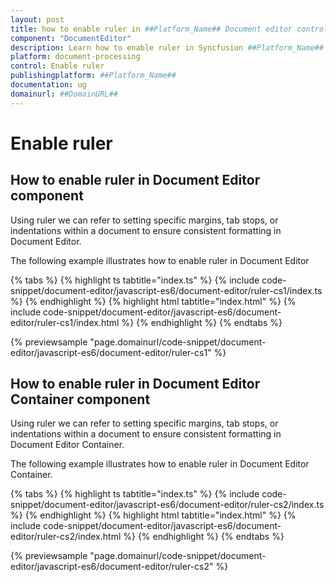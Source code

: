 ```yaml
---
layout: post
title: how to enable ruler in ##Platform_Name## Document editor control | Syncfusion
component: "DocumentEditor"
description: Learn how to enable ruler in Syncfusion ##Platform_Name## Document editor control of Syncfusion Essential JS 2 and more.
platform: document-processing
control: Enable ruler 
publishingplatform: ##Platform_Name##
documentation: ug
domainurl: ##DomainURL##
---
```


# Enable ruler

## How to enable ruler in Document Editor component

Using ruler we can refer to setting specific margins, tab stops, or indentations within a document to ensure consistent formatting in Document Editor.

The following example illustrates how to enable ruler in Document Editor

 

{% tabs %}
{% highlight ts tabtitle="index.ts" %}
{% include code-snippet/document-editor/javascript-es6/document-editor/ruler-cs1/index.ts %}
{% endhighlight %}
{% highlight html tabtitle="index.html" %}
{% include code-snippet/document-editor/javascript-es6/document-editor/ruler-cs1/index.html %}
{% endhighlight %}
{% endtabs %}
        
{% previewsample "page.domainurl/code-snippet/document-editor/javascript-es6/document-editor/ruler-cs1" %}


## How to enable ruler in Document Editor Container component

Using ruler we can refer to setting specific margins, tab stops, or indentations within a document to ensure consistent formatting in Document Editor Container.

The following example illustrates how to enable ruler in Document Editor Container.

 

{% tabs %}
{% highlight ts tabtitle="index.ts" %}
{% include code-snippet/document-editor/javascript-es6/document-editor/ruler-cs2/index.ts %}
{% endhighlight %}
{% highlight html tabtitle="index.html" %}
{% include code-snippet/document-editor/javascript-es6/document-editor/ruler-cs2/index.html %}
{% endhighlight %}
{% endtabs %}
        
{% previewsample "page.domainurl/code-snippet/document-editor/javascript-es6/document-editor/ruler-cs2" %}

